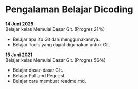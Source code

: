 # Pengalaman Belajar Dicoding

**14 Juni 2025** <br>
Belajar kelas Memulai Dasar Git. (Progres 21%)
* Belajar apa itu Git dan menggunakannya.
* Belajar Tools yang dapat digunakan untuk Git.

**15 Juni 2021** <br>
Belajar kelas Memulai Dasar Git. (Progres 56%)
* Belajar dasar-dasar GIt.
* Belajar Pull and Request.
* Belajar cara membuat readme.md.

